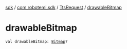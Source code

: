 [sdk](../../index.md) / [com.robotemi.sdk](../index.md) / [TtsRequest](index.md) / [drawableBitmap](./drawable-bitmap.md)

# drawableBitmap

`val drawableBitmap: `[`Bitmap`](https://developer.android.com/reference/android/graphics/Bitmap.html)`?`